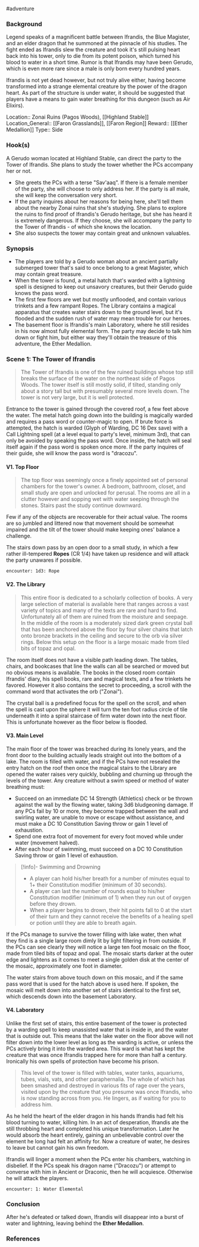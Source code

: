  #adventure 

### Background

Legend speaks of a magnificent battle between Ifrandis, the Blue Magister, and an elder dragon that he summoned at the pinnacle of his studies. The fight ended as Ifrandis slew the creature and took it's still pulsing heart back into his tower, only to die from its potent poison, which turned his blood to water in a short time. Rumor is that Ifrandis may have been Gerudo, which is even more rare since a male is only born every hundred years.

Ifrandis is not yet dead however, but not truly alive either, having become transformed into a strange elemental creature by the power of the dragon heart. As part of the structure is under water, it should be suggested that players have a means to gain water breathing for this dungeon (such as Air Elixirs).

Location:: Zonai Ruins (Pagos Woods), [[Highland Stable]]
Location_General:: [[Faron Grasslands]], [[Faron Region]]
Reward:: [[Ether Medallion]]
Type:: Side

### Hook(s)

A Gerudo woman located at Highland Stable, can direct the party to the Tower of Ifrandis. She plans to study the tower whether the PCs accompany her or not.
* She greets the PCs with a terse "Sav'aaq". If there is a female member of the party, she will choose to only address her. If the party is all male, she will keep the conversation very short.
* If the party inquires about her reasons for being here, she'll tell them about the nearby Zonai ruins that she's studying. She plans to explore the ruins to find proof of Ifrandis's Gerudo heritage, but she has heard it is extremely dangerous. If they choose, she will accompany the party to the Tower of Ifrandis - of which she knows the location.
* She also suspects the tower may contain great and unknown valuables.

### Synopsis

- The players are told by a Gerudo woman about an ancient partially submerged tower that's said to once belong to a great Magister, which may contain great treasure.
- When the tower is found, a metal hatch that's warded with a lightning spell is designed to keep out unsavory creatures, but their Gerudo guide knows the pass word.
- The first few floors are wet but mostly unflooded, and contain various trinkets and a few rampant Ropes. The Library contains a magical apparatus that creates water stairs down to the ground level, but it's flooded and the sudden rush of water may mean trouble for our heroes.
- The basement floor is Ifrandis's main Laboratory, where he still resides in his now almost fully elemental form. The party may decide to talk him down or fight him, but either way they'll obtain the treasure of this adventure, the Ether Medallion.

### Scene 1: The Tower of Ifrandis

>The Tower of Ifrandis is one of the few ruined buildings whose top still breaks the surface of the water on the northeast side of Pagos Woods. The tower itself is still mostly solid, if tilted, standing only about a story tall but with presumably several more levels down. The tower is not very large, but it is well protected.

Entrance to the tower is gained through the covered roof, a few feet above the water. The metal hatch going down into the building is magically warded and requires a pass word or counter-magic to open. If brute force is attempted, the hatch is warded (Glyph of Warding, DC 16 Dex save) with a Call Lightning spell (at a level equal to party's level, minimum 3rd), that can only be avoided by speaking the pass word. Once inside, the hatch will seal itself again if the pass word is spoken once more. If the party inquires of their guide, she will know the pass word is "dracozu".

#### V1. Top Floor

>The top floor was seemingly once a finely appointed set of personal chambers for the tower's owner. A bedroom, bathroom, closet, and small study are open and unlocked for perusal. The rooms are all in a clutter however and sopping wet with water seeping through the stones. Stairs past the study continue downward.

Few if any of the objects are recoverable for their actual value. The rooms are so jumbled and littered now that movement should be somewhat impaired and the tilt of the tower should make keeping ones' balance a challenge.

The stairs down pass by an open door to a small study, in which a few rather ill-tempered **Ropes** (CR 1/4) have taken up residence and will attack the party unawares if possible.

`encounter: 1d3: Rope`

#### V2. The Library

>This entire floor is dedicated to a scholarly collection of books. A very large selection of material is available here that ranges across a vast variety of topics and many of the texts are rare and hard to find. Unfortunately all of them are ruined from the moisture and seepage. In the middle of the room is a moderately sized dark green crystal ball that has been anchored above the floor by four silver chains that latch onto bronze brackets in the ceiling and secure to the orb via silver rings. Below this setup on the floor is a large mosaic made from tiled bits of topaz and opal.

The room itself does not have a visible path leading down. The tables, chairs, and bookcases that line the walls can all be searched or moved but no obvious means is available. The books in the closed room contain Ifrandis' diary, his spell books, rare and magical texts, and a few trinkets he favored. However it also contains the secret to proceeding, a scroll with the command word that activates the orb ("Zonai").

The crystal ball is a predefined focus for the spell on the scroll, and when the spell is cast upon the sphere it will turn the ten foot radius circle of tile underneath it into a spiral staircase of firm water down into the next floor. This is unfortunate however as the floor below is flooded.

#### V3. Main Level

The main floor of the tower was breached during its lonely years, and the front door to the building actually leads straight out into the bottom of a lake. The room is filled with water, and if the PCs have not resealed the entry hatch on the roof then once the magical stairs to the Library are opened the water raises very quickly, bubbling and churning up through the levels of the tower. Any creature without a swim speed or method of water breathing must:

* Succeed on an immediate DC 14 Strength (Athletics) check or be thrown against the wall by the flowing water, taking 3d6 bludgeoning damage. If any PCs fail by 10 or more, they become trapped between the wall and swirling water, are unable to move or escape without assistance, and must make a DC 10 Constitution Saving throw or gain 1 level of exhaustion.
* Spend one extra foot of movement for every foot moved while under water (movement halved).
* After each hour of swimming, must succeed on a DC 10 Constitution Saving throw or gain 1 level of exhaustion.

>[!info]- Swimming and Drowning
> - A player can hold his/her breath for a number of minutes equal to 1+ their Constitution modifier (minimum of 30 seconds).
> - A player can last the number of rounds equal to his/her Constitution modifier (minimum of 1) when they run out of oxygen before they drown.
> - When a player begins to drown, their hit points fall to 0 at the start of their turn and they cannot receive the benefits of a healing spell or potion until they are able to breath again.

If the PCs manage to survive the tower filling with lake water, then what they find is a single large room dimly lit by light filtering in from outside. If the PCs can see clearly they will notice a large ten foot mosaic on the floor, made from tiled bits of topaz and opal. The mosaic starts darker at the outer edge and lightens as it comes to meet a single golden disk at the center of the mosaic, approximately one foot in diameter.

The water stairs from above touch down on this mosaic, and if the same pass word that is used for the hatch above is used here. If spoken, the mosaic will melt down into another set of stairs identical to the first set, which descends down into the basement Laboratory.

#### V4. Laboratory

Unlike the first set of stairs, this entire basement of the tower is protected by a warding spell to keep unassisted water that is inside in, and the water that is outside out. This means that the lake water on the floor above will not filter down into the lower level as long as the warding is active, or unless the PCs actively bring it into the warded area. This ward is what has kept the creature that was once Ifrandis trapped here for more than half a century. Ironically his own spells of protection have become his prison.

>This level of the tower is filled with tables, water tanks, aquariums, tubes, vials, vats, and other paraphernalia. The whole of which has been smashed and destroyed in various fits of rage over the years, visited upon by the creature that you presume was once Ifrandis, who is now standing across from you. He lingers, as if waiting for you to address him.

As he held the heart of the elder dragon in his hands Ifrandis had felt his blood turning to water, killing him. In an act of desperation, Ifrandis ate the still throbbing heart and completed his unique transformation. Later he would absorb the heart entirely, gaining an unbelievable control over the element he long had felt an affinity for. Now a creature of water, he desires to leave but cannot gain his own freedom.

Ifrandis will linger a moment when the PCs enter his chambers, watching in disbelief. If the PCs speak his dragon name ("Dracozu") or attempt to converse with him in Ancient or Draconic, then he will acquiesce. Otherwise he will attack the players.

`encounter: 1: Water Elemental`

### Conclusion

After he's defeated or talked down, Ifrandis will disappear into a burst of water and lightning, leaving behind the **Ether Medallion**.

### References
